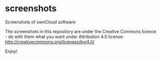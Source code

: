 # screenshots
Screenshots of ownCloud software

The screenshots in this repository are under the Creative Commons licence - do with them what you want under Attribution 4.0 license:
http://creativecommons.org/licenses/by/4.0/

Enjoy!
